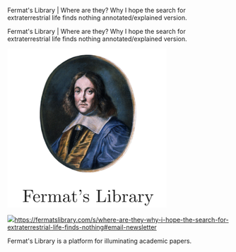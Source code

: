 Fermat's Library | Where are they? Why I hope the search for extraterrestrial life finds nothing annotated/explained version.

Fermat's Library | Where are they? Why I hope the search for extraterrestrial life finds nothing annotated/explained version.

![](../_resources/8bdfb1060c5b22e2e17a7216ff7026b6.png)

![](../_resources/9afe6faa250f392f208bb9fbe96a6189.png)https://fermatslibrary.com/s/where-are-they-why-i-hope-the-search-for-extraterrestrial-life-finds-nothing#email-newsletter

Fermat's Library is a platform for illuminating academic papers.